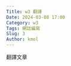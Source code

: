 ```yaml
---
Title: w3 翻譯
Date: 2024-03-08 17:00
Category: w3
Tags: 網誌編寫
Slug: 3
Author: kmol
---
```




<!-- PELICAN_END_SUMMARY -->
翻譯文章